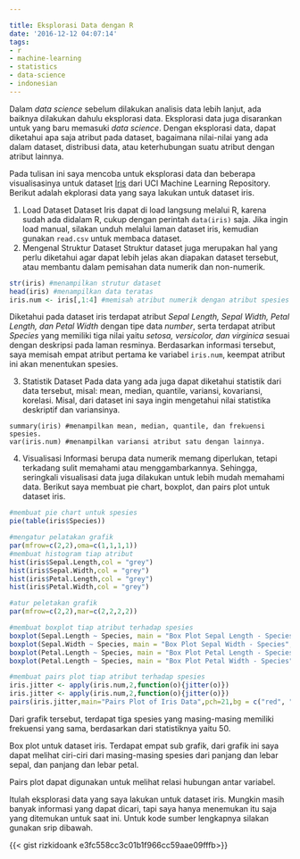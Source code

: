 ```yaml
---

title: Eksplorasi Data dengan R
date: '2016-12-12 04:07:14'
tags:
- r
- machine-learning
- statistics
- data-science
- indonesian
---
```


Dalam *data science* sebelum dilakukan analisis data lebih lanjut, ada baiknya dilakukan dahulu eksplorasi data. Eksplorasi data juga disarankan untuk yang baru memasuki *data science*. Dengan eksplorasi data, dapat diketahui apa saja atribut pada dataset, bagaimana nilai-nilai yang ada dalam dataset, distribusi data, atau keterhubungan suatu atribut dengan atribut lainnya.

Pada tulisan ini saya mencoba untuk eksplorasi data dan beberapa visualisasinya untuk dataset [Iris](http://archive.ics.uci.edu/ml/datasets/Iris) dari UCI Machine Learning Repository. Berikut adalah ekplorasi data yang saya lakukan untuk dataset iris.

1. Load Dataset
Dataset Iris dapat di load langsung melalui R, karena sudah ada didalam R, cukup dengan perintah `data(iris)` saja. Jika ingin load manual, silakan unduh melalui laman dataset iris, kemudian gunakan `read.csv` untuk membaca dataset.
2. Mengenal Struktur Dataset
Struktur dataset juga merupakan hal yang perlu diketahui agar dapat lebih jelas akan diapakan dataset tersebut, atau membantu dalam pemisahan data numerik dan non-numerik.
```r
str(iris) #menampilkan strutur dataset
head(iris) #menampilkan data teratas
iris.num <- iris[,1:4] #memisah atribut numerik dengan atribut spesies 
```
Diketahui pada dataset iris terdapat atribut *Sepal Length, Sepal Width, Petal Length, dan Petal Width* dengan tipe data *number*, serta terdapat atribut *Species* yang memiliki tiga nilai yaitu *setosa, versicolor, dan virginica* sesuai dengan deskripsi pada laman resminya. Berdasarkan informasi tersebut, saya memisah empat atribut pertama ke variabel `iris.num`, keempat atribut ini akan menentukan spesies.

3. Statistik Dataset
Pada data yang ada juga dapat diketahui statistik dari data tersebut, misal: mean, median, quantile, variansi, kovariansi, korelasi. Misal, dari dataset ini saya ingin mengetahui nilai statistika deskriptif dan variansinya.
```
summary(iris) #menampilkan mean, median, quantile, dan frekuensi spesies.
var(iris.num) #menampilkan variansi atribut satu dengan lainnya.
```

4. Visualisasi
Informasi berupa data numerik memang diperlukan, tetapi terkadang sulit memahami atau menggambarkannya. Sehingga, seringkali visualisasi data juga dilakukan untuk lebih mudah memahami data. Berikut saya membuat pie chart, boxplot, dan pairs plot untuk dataset iris.

```r
#membuat pie chart untuk spesies
pie(table(iris$Species))

#mengatur pelatakan grafik
par(mfrow=c(2,2),oma=c(1,1,1,1))
#membuat histogram tiap atribut
hist(iris$Sepal.Length,col = "grey")
hist(iris$Sepal.Width,col = "grey")
hist(iris$Petal.Length,col = "grey")
hist(iris$Petal.Width,col = "grey")

#atur peletakan grafik
par(mfrow=c(2,2),mar=c(2,2,2,2))

#membuat boxplot tiap atribut terhadap spesies
boxplot(Sepal.Length ~ Species, main = "Box Plot Sepal Length - Species", data = iris, xlab = "Species", ylab = "Sepal.Length")
boxplot(Sepal.Width ~ Species, main = "Box Plot Sepal Width - Species", data = iris, xlab = "Species", ylab = "Sepal.Width")
boxplot(Petal.Length ~ Species, main = "Box Plot Petal Length - Species", data = iris, xlab = "Species", ylab = "Petal.Length")
boxplot(Petal.Length ~ Species, main = "Box Plot Petal Width - Species", data = iris, xlab = "Species", ylab = "Petal.Width")

#membuat pairs plot tiap atribut terhadap spesies
iris.jitter <- apply(iris.num,2,function(o){jitter(o)})
iris.jitter <- apply(iris.num,2,function(o){jitter(o)})
pairs(iris.jitter,main="Pairs Plot of Iris Data",pch=21,bg = c("red", "green", "blue")[unclass(iris$Species)])
```

Dari grafik tersebut, terdapat tiga spesies yang masing-masing memiliki frekuensi yang sama, berdasarkan dari statistiknya yaitu 50.

Box plot untuk dataset iris. Terdapat empat sub grafik, dari grafik ini saya dapat melihat ciri-ciri dari masing-masing spesies dari panjang dan lebar sepal, dan panjang dan lebar petal.

Pairs plot dapat digunakan untuk melihat relasi hubungan antar variabel.

Itulah eksplorasi data yang saya lakukan untuk dataset iris. Mungkin masih banyak informasi yang dapat dicari, tapi saya hanya menemukan itu saja yang ditemukan untuk saat ini. Untuk kode sumber lengkapnya silakan gunakan srip dibawah.

{{< gist rizkidoank e3fc558cc3c01b1f966cc59aae09fffb>}}
